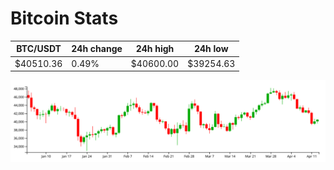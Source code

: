 # Bitcoin Stats

BTC/USDT|24h change|24h high|24h low|
|---|---|---|---|
|$40510.36|0.49%|$40600.00|$39254.63|

<img src="./chart.svg">
